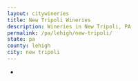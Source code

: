 ```yaml
---
layout: citywineries
title: New Tripoli Wineries
description: Wineries in New Tripoli, PA
permalink: /pa/lehigh/new-tripoli/
state: pa
county: lehigh
city: new tripoli
---
```

-

